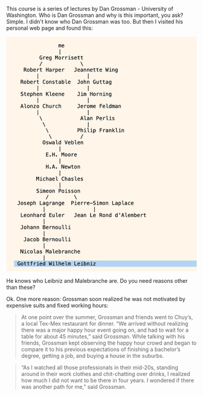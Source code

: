 This course is a series of lectures by Dan Grossman - University of Washington. Who is Dan Grossman and why is this important, you ask? Simple. I didn't know who Dan Grossman was too. But then I visited his personal web page and found this: 

![alt genealogy](dan-grossman.png)

He knows who Leibniz and Malebranche are. Do you need reasons other than these?

Ok. One more reason: Grossman soon realized he was not motivated by expensive suits and fixed working hours: 

> At one point over the summer, Grossman and friends went to Chuy’s, a local Tex-Mex restaurant for dinner. “We arrived without realizing there was a major happy hour event going on, and had to wait for a table for about 45 minutes,” said Grossman. While talking with his friends, Grossman kept observing the happy hour crowd and began to compare it to his previous expectations of finishing a bachelor’s degree, getting a job, and buying a house in the suburbs.

> “As I watched all those professionals in their mid-20s, standing around in their work clothes and chit-chatting over drinks, I realized how much I did not want to be there in four years. I wondered if there was another path for me,” said Grossman.
